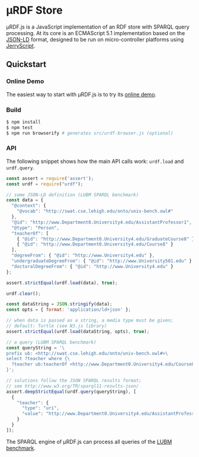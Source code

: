 # µRDF Store

µRDF.js is a JavaScript implementation of an RDF store with SPARQL query
processing. At its core is an ECMAScript 5.1 implementation based on the
[JSON-LD](https://www.w3.org/TR/json-ld/) format, designed to be run on
micro-controller platforms using [JerryScript](http://jerryscript.net/).

## Quickstart

### Online Demo

The easiest way to start with µRDF.js is to try its
[online demo](https://vcharpenay.github.io/uRDF.js/).

### Build

```sh
$ npm install
$ npm test
$ npm run browserify # generates src/urdf-browser.js (optional)
```

### API

The following snippet shows how the main API calls work: `urdf.load` and
`urdf.query`.

```js
const assert = require('assert');
const urdf = require("urdf");

// some JSON-LD definition (LUBM SPARQL benchmark)
const data = {
  "@context": {
    "@vocab": "http://swat.cse.lehigh.edu/onto/univ-bench.owl#"
  },
  "@id": "http://www.Department0.University4.edu/AssistantProfessor1",
  "@type": "Person",
  "teacherOf": [
    { "@id": "http://www.Department0.University4.edu/GraduateCourse8" },
    { "@id": "http://www.Department0.University4.edu/Course8" }
  ],
  "degreeFrom": { "@id": "http://www.University4.edu" },
  "undergraduateDegreeFrom": { "@id": "http://www.University501.edu" },
  "doctoralDegreeFrom": { "@id": "http://www.University4.edu" }
};

assert.strictEqual(urdf.load(data), true);

urdf.clear();

const dataString = JSON.stringify(data);
const opts = { format: 'application/ld+json' };

// when data is passed as a string, a media type must be given;
// default: Turtle (see N3.js library)
assert.strictEqual(urdf.load(dataString, opts), true);

// a query (LUBM SPARQL benchmark)
const queryString = '\
prefix ub: <http://swat.cse.lehigh.edu/onto/univ-bench.owl#>\
select ?teacher where {\
  ?teacher ub:teacherOf <http://www.Department0.University4.edu/Course8> .\
}';

// solutions follow the JSON SPARQL results format;
// see http://www.w3.org/TR/sparql11-results-json/
assert.deepStrictEqual(urdf.query(queryString), [
  {
    "teacher": {
      "type": "uri",
      "value": "http://www.Department0.University4.edu/AssistantProfessor1"
    }
  }
]);
```

The SPARQL engine of µRDF.js can process all queries of the
[LUBM benchmark](http://swat.cse.lehigh.edu/projects/lubm/).